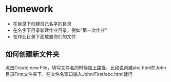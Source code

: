# Homework
* 在目录下创建自己名字的目录
* 在名字下目录新建作业目录，例如“第一次作业”
* 在作业目录下面放置你们的文件


## 如何创建新文件夹
点击Create new File，填写文件名的时候加上路径，比如说创建abc.html在John目录First文件夹下，在文件名窗口输入John/First/abc.html就行
